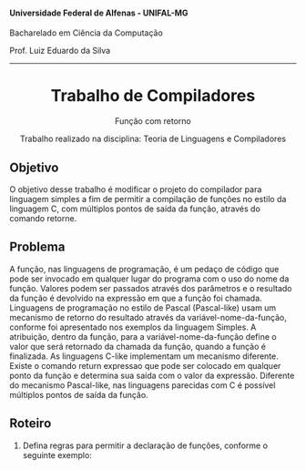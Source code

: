 #### Universidade Federal de Alfenas - UNIFAL-MG
Bacharelado em Ciência da Computação

Prof. Luiz Eduardo da Silva

<hr>
<div align="center">
<h1>Trabalho de Compiladores</h1>
    <p>Função com retorno</p>
    <p>Trabalho realizado na disciplina: Teoria de Linguagens e Compiladores </p>
</div>

## Objetivo
O objetivo desse trabalho  é modificar o projeto do compilador para linguagem simples a fim
de permitir a compilação de funções no estilo da linguagem C, com múltiplos pontos de saída
da função, através do comando retorne.

## Problema
A função, nas linguagens de programação, é um pedaço de código que pode ser invocado em
qualquer lugar do programa com o uso do nome da função. Valores podem ser passados através
dos parâmetros e o resultado da função é devolvido na expressão em que a função foi chamada.
Linguagens de programação no estilo de Pascal (Pascal-like) usam um mecanismo de retorno
do resultado através da variável-nome-da-função, conforme foi apresentado nos exemplos da
linguagem Simples. A atribuição, dentro da função, para a variável-nome-da-função define o
valor que será retornado da chamada da função, quando a função  é finalizada.
As linguagens C-like implementam um mecanismo diferente. Existe o comando return expressao que pode ser colocado em qualquer 
ponto da função e determina sua saída com o valor da expressão. Diferente do mecanismo Pascal-like, nas linguagens parecidas com C é possível
múltiplos pontos de saída da função.

## Roteiro
1. Defina regras para permitir a declaração de funções, conforme o seguinte exemplo:
